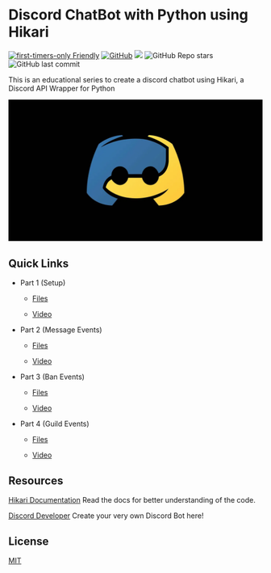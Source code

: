 # Discord ChatBot with Python using Hikari

[![first-timers-only Friendly](https://img.shields.io/badge/first--timers--only-friendly-blue.svg)](https://www.firsttimersonly.com/)
[![GitHub](https://img.shields.io/github/license/kshgr/Discord-Bot-with-Python-using-Hikari)](/LICENSE)
![](https://img.shields.io/badge/status-ongoing-green)
![GitHub Repo stars](https://img.shields.io/github/stars/kshgr/Discord-Bot-with-Python-using-Hikari?style=social)
![GitHub last commit](https://img.shields.io/github/last-commit/kshgr/Discord-Bot-with-Python-using-Hikari)

 This is an educational series to create a discord chatbot using Hikari, a Discord API Wrapper for Python
 
 [![Series Thumbnail](Thumbnail.webp)](https://www.youtube.com/playlist?list=PLpaMRtmEhzZah45Ie4j1QIQ91IHQsiB21)


## Quick Links

* Part 1 (Setup)

  * [Files](/Part%201%20-%20Setup)

  * [Video](https://youtu.be/GN2-uyDwm4A)

* Part 2 (Message Events)

  * [Files](/Part%202%20-%20Message%20Events)

  * [Video](https://youtu.be/RKU2lTa6jSE)

* Part 3 (Ban Events)

  * [Files](/Part%203%20-%20Ban%20Event)

  * [Video](https://youtu.be/yFiHXrp5k9Q)

* Part 4 (Guild Events)

  * [Files](/Part%204%20-%20Guild%20Events)

  * [Video](https://youtu.be/oxjFYHQpoEs)


## Resources

[Hikari Documentation](https://www.hikari-py.dev/)
Read the docs for better understanding of the code.

[Discord Developer](https://discord.com/developers/applications)
Create your very own Discord Bot here!

## License

[MIT](/LICENSE)
